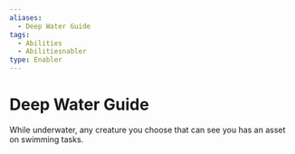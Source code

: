 ```yaml
---
aliases:
  - Deep Water Guide
tags:
  - Abilities
  - Abilitiesnabler
type: Enabler
---
```


# Deep Water Guide

While underwater, any creature you choose that can see you has an asset on swimming tasks.
